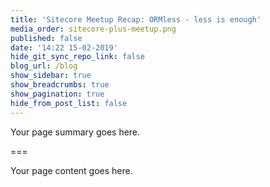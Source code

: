 ```yaml
---
title: 'Sitecore Meetup Recap: ORMless - less is enough'
media_order: sitecore-plus-meetup.png
published: false
date: '14:22 15-02-2019'
hide_git_sync_repo_link: false
blog_url: /blog
show_sidebar: true
show_breadcrumbs: true
show_pagination: true
hide_from_post_list: false
---
```


Your page summary goes here.

===

Your page content goes here.